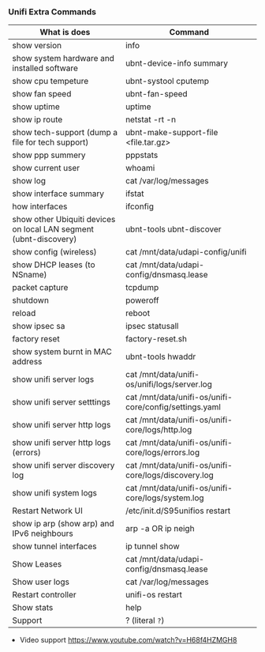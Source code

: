 ### Unifi Extra Commands ###

| What is does | Command | 
| ------------- | ------- |
| show version | info
| show system hardware and installed software | ubnt-device-info summary
| show cpu tempeture | ubnt-systool cputemp
| show fan speed | ubnt-fan-speed
| show uptime | uptime
| show ip route | netstat -rt -n
| show tech-support (dump a file for tech support) | ubnt-make-support-file <file.tar.gz>
| show ppp summery | pppstats
| show current user | whoami
| show log | cat /var/log/messages
| show interface summary | ifstat
| how interfaces | ifconfig
| show other Ubiquiti devices on local LAN segment (ubnt-discovery) | ubnt-tools ubnt-discover
| show config (wireless) | cat /mnt/data/udapi-config/unifi
| show DHCP leases (to NSname) | cat /mnt/data/udapi-config/dnsmasq.lease
| packet capture | tcpdump
| shutdown | poweroff
| reload | reboot
| show ipsec sa | ipsec statusall
| factory reset | factory-reset.sh
| show system burnt in MAC address | ubnt-tools hwaddr
| show unifi server logs | cat /mnt/data/unifi-os/unifi/logs/server.log
| show unifi server setttings | cat /mnt/data/unifi-os/unifi-core/config/settings.yaml
| show unifi server http logs | cat /mnt/data/unifi-os/unifi-core/logs/http.log
| show unifi server http logs (errors) | cat /mnt/data/unifi-os/unifi-core/logs/errors.log
| show unifi server discovery log | cat /mnt/data/unifi-os/unifi-core/logs/discovery.log
| show unifi system logs | cat /mnt/data/unifi-os/unifi-core/logs/system.log
| Restart Network UI | /etc/init.d/S95unifios restart
| show ip arp (show arp) and IPv6 neighbours | arp -a OR ip neigh
| show tunnel interfaces | ip tunnel show
| Show Leases | cat /mnt/data/udapi-config/dnsmasq.lease
| Show user logs | cat /var/log/messages | grep user
| Restart controller | unifi-os restart
| Show stats | help
| Support | ? (literal `?`)

- Video support <https://www.youtube.com/watch?v=H68f4HZMGH8>
    